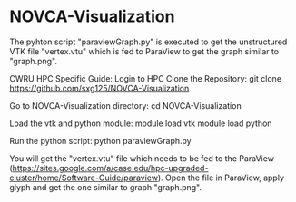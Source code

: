 # NOVCA-Visualization

The pyhton script "paraviewGraph.py" is executed to get the unstructured VTK file "vertex.vtu" which is fed to ParaView to get the graph similar to "graph.png".

CWRU HPC Specific Guide:
Login to HPC
Clone the Repository:
git clone https://github.com/sxg125/NOVCA-Visualization

Go to NOVCA-Visualization directory:
cd NOVCA-Visualization

Load the vtk and python module:
module load vtk
module load python

Run the python script:
python paraviewGraph.py

You will get the "vertex.vtu" file which needs to be fed to the ParaView (https://sites.google.com/a/case.edu/hpc-upgraded-cluster/home/Software-Guide/paraview). Open the file in ParaView, apply glyph and get the one similar to graph "graph.png".
